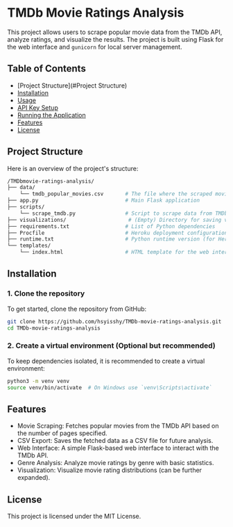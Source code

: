 # TMDb Movie Ratings Analysis

This project allows users to scrape popular movie data from the TMDb API, analyze ratings, and visualize the results. The project is built using Flask for the web interface and `gunicorn` for local server management.

## Table of Contents

- [Project Structure](#Project Structure)
- [Installation](#installation)
- [Usage](#usage)
- [API Key Setup](#api-key-setup)
- [Running the Application](#running-the-application)
- [Features](#features)
- [License](#license)


## Project Structure
Here is an overview of the project's structure:
```bash
/TMDbmovie-ratings-analysis/
├── data/
    └── tmdb_popular_movies.csv       # The file where the scraped movie data is stored
├── app.py                            # Main Flask application
├── scripts/
    └── scrape_tmdb.py                # Script to scrape data from TMDb API
├── visualizations/                    # (Empty) Directory for saving visualizations (if implemented)
├── requirements.txt                  # List of Python dependencies
├── Procfile                          # Heroku deployment configuration (if needed)
├── runtime.txt                       # Python runtime version (for Heroku)
└── templates/
    └── index.html                    # HTML template for the web interface
```


## Installation

### 1. Clone the repository
To get started, clone the repository from GitHub:
```bash
git clone https://github.com/hsyisshy/TMDb-movie-ratings-analysis.git
cd TMDb-movie-ratings-analysis
```

### 2. Create a virtual environment (Optional but recommended)
To keep dependencies isolated, it is recommended to create a virtual environment:
```bash
python3 -m venv venv
source venv/bin/activate  # On Windows use `venv\Scripts\activate`
```


## Features
- Movie Scraping: Fetches popular movies from the TMDb API based on the number of pages specified.
- CSV Export: Saves the fetched data as a CSV file for future analysis.
- Web Interface: A simple Flask-based web interface to interact with the TMDb API.
- Genre Analysis: Analyze movie ratings by genre with basic statistics.
- Visualization: Visualize movie rating distributions (can be further expanded).

## License
This project is licensed under the MIT License.
